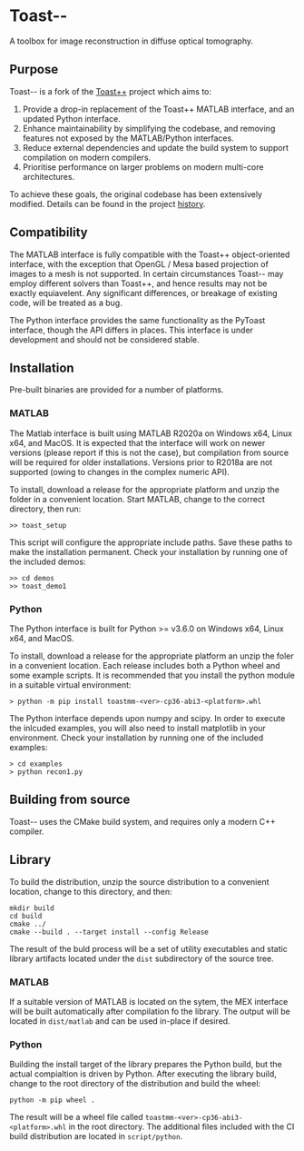 # Toast--

A toolbox for image reconstruction in diffuse optical tomography.

## Purpose

Toast-- is a fork of the [Toast++](https://github.com/toastpp/toastpp) project which aims to: 

 1. Provide a drop-in replacement of the Toast++ MATLAB interface, and an updated Python interface.
 2. Enhance maintainability by simplifying the codebase, and removing features not exposed by the MATLAB/Python interfaces.
 3. Reduce external dependencies and update the build system to support compilation on modern compilers.
 4. Prioritise performance on larger problems on modern multi-core architectures.

To achieve these goals, the original codebase has been extensively modified. Details can be found in the project [history](https://github.com/samuelpowell/toastmm/blob/master/HISTORY.md).

## Compatibility

The MATLAB interface is fully compatible with the Toast++ object-oriented interface, with the
exception that OpenGL / Mesa based projection of images to a mesh is not supported. In
certain circumstances Toast-- may employ different solvers than Toast++, and hence results
may not be exactly equiavelent. Any significant differences, or breakage of existing code, will
be treated as a bug.

The Python interface provides the same functionality as the PyToast interface, though the API
differs in places. This interface is under development and should not be considered stable.

## Installation

Pre-built binaries are provided for a number of platforms.

### MATLAB

The Matlab interface is built using MATLAB R2020a on Windows x64, Linux x64, and MacOS.
It is expected that the interface will work on newer versions (please report if this is not
the case), but compilation from source will be required for older installations. Versions
prior to R2018a are not supported (owing to changes in the complex numeric API).

To install, download a release for the appropriate platform and unzip the folder in a
convenient location. Start MATLAB, change to the correct directory, then run:

```
>> toast_setup
```

This script will configure the appropriate include paths. Save these paths to make the
installation permanent. Check your installation by running one of the included demos:

```
>> cd demos
>> toast_demo1
```

### Python

The Python interface is built for Python >= v3.6.0 on Windows x64, Linux x64, and MacOS.

To install, download a release for the appropriate platform an unzip the foler in a 
convenient location. Each release includes both a Python wheel and some example scripts. It is recommended that you install the python module in a suitable
virtual environment:

```
> python -m pip install toastmm-<ver>-cp36-abi3-<platform>.whl
```

The Python interface depends upon numpy and scipy. In order to execute the inlcuded examples, you will also need to install matplotlib in your environment. Check your installation by running one of the included examples:

```
> cd examples
> python recon1.py
```

## Building from source

Toast-- uses the CMake build system, and requires only a modern C++ compiler.

## Library

To build the distribution, unzip the source distribution to a convenient location,  change to this directory, and then:

```
mkdir build
cd build
cmake ../
cmake --build . --target install --config Release
```

The result of the buld process will be a set of utility executables and static library artifacts located under the `dist` subdirectory of the source tree.

### MATLAB

If a suitable version of MATLAB is located on the sytem, the MEX interface will be built automatically after compilation fo the library. The output will be located in `dist/matlab` and can be used in-place if desired.

### Python

Building the install target of the library prepares the Python build, but the actual compialtion is driven by Python. After executing the library build, change to the root directory of the distribution and build the wheel:

```
python -m pip wheel .
```

The result will be a wheel file called `toastmm-<ver>-cp36-abi3-<platform>.whl` in the root directory. The additional files included with the CI build distribution are located in `script/python`.






